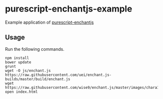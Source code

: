 # purescript-enchantjs-example

Example application of [purescript-enchantjs](https://github.com/algas/purescript-enchantjs)

## Usage

Run the following commands.

```
npm install
bower update
grunt
wget -O js/enchant.js https://raw.githubusercontent.com/uei/enchant.js-builds/master/build/enchant.js
wget https://raw.githubusercontent.com/wise9/enchant.js/master/images/chara1.png
open index.html
```
